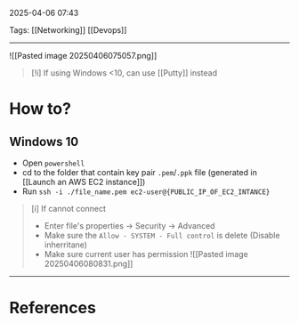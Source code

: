 2025-04-06 07:43

Tags: [[Networking]] [[Devops]]

---

![[Pasted image 20250406075057.png]]

> [!i] If using Windows <10, can use [[Putty]] instead

# How to?
## Windows 10
- Open `powershell`
- cd to the folder that contain key pair `.pem`/`.ppk` file (generated in [[Launch an AWS EC2 instance]]) 
- Run `ssh -i ./file_name.pem ec2-user@{PUBLIC_IP_OF_EC2_INTANCE}`

> [i] If cannot connect
> - Enter file's properties -> Security -> Advanced
> - Make sure the `Allow - SYSTEM - Full control` is delete (Disable inherritane)
> - Make sure current user has permission
> ![[Pasted image 20250406080831.png]]

---
# References